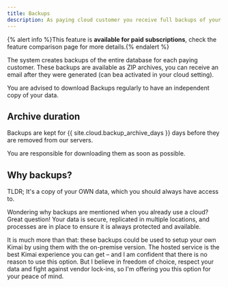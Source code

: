 ```yaml
---
title: Backups
description: As paying cloud customer you receive full backups of your data
---
```


{% alert info %}This feature is **available for paid subscriptions**, check the feature comparison page for more details.{% endalert %}

The system creates backups of the entire database for each paying customer.
These backups are available as ZIP archives, you can receive an email after they were generated (can bea activated in your cloud setting).

You are advised to download Backups regularly to have an independent copy of your data.

## Archive duration

Backups are kept for {{ site.cloud.backup_archive_days }} days before they are removed from our servers.

You are responsible for downloading them as soon as possible.

## Why backups?

TLDR; It's a copy of your OWN data, which you should always have access to.

Wondering why backups are mentioned when you already use a cloud?
Great question! Your data is secure, replicated in multiple locations, and processes are in place to ensure it is always protected and available.

It is much more than that: these backups could be used to setup your own Kimai by using them with the on-premise version.
The hosted service is the best Kimai experience you can get &ndash; and I am confident that there is no reason to use this option.
But I believe in freedom of choice, respect your data and fight against vendor lock-ins, so I'm offering you this option for your peace of mind.

